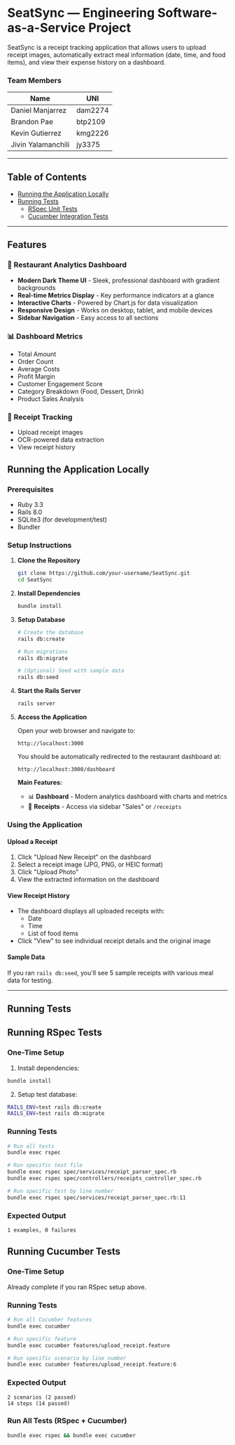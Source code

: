 # SeatSync — Engineering Software-as-a-Service Project

SeatSync is a receipt tracking application that allows users to upload receipt images, automatically extract meal information (date, time, and food items), and view their expense history on a dashboard.

### Team Members

| Name   | UNI  |
|--------|-----|
| Daniel Manjarrez    | dam2274 |
| Brandon Pae  | btp2109 |
| Kevin Gutierrez   | kmg2226 |
| Jivin Yalamanchili | jy3375 |

---

## Table of Contents
- [Running the Application Locally](#running-the-application-locally)
- [Running Tests](#running-tests)
  - [RSpec Unit Tests](#running-rspec-tests)
  - [Cucumber Integration Tests](#running-cucumber-tests)

---

## Features

### 🎯 Restaurant Analytics Dashboard
- **Modern Dark Theme UI** - Sleek, professional dashboard with gradient backgrounds
- **Real-time Metrics Display** - Key performance indicators at a glance
- **Interactive Charts** - Powered by Chart.js for data visualization
- **Responsive Design** - Works on desktop, tablet, and mobile devices
- **Sidebar Navigation** - Easy access to all sections

### 📊 Dashboard Metrics
- Total Amount
- Order Count
- Average Costs
- Profit Margin
- Customer Engagement Score
- Category Breakdown (Food, Dessert, Drink)
- Product Sales Analysis

### 📸 Receipt Tracking
- Upload receipt images
- OCR-powered data extraction
- View receipt history

## Running the Application Locally

### Prerequisites
- Ruby 3.3
- Rails 8.0
- SQLite3 (for development/test)
- Bundler

### Setup Instructions

1. **Clone the Repository**
   ```bash
   git clone https://github.com/your-username/SeatSync.git
   cd SeatSync
   ```

2. **Install Dependencies**
   ```bash
   bundle install
   ```

3. **Setup Database**
   ```bash
   # Create the database
   rails db:create

   # Run migrations
   rails db:migrate

   # (Optional) Seed with sample data
   rails db:seed
   ```

4. **Start the Rails Server**
   ```bash
   rails server
   ```

5. **Access the Application**

   Open your web browser and navigate to:
   ```
   http://localhost:3000
   ```

   You should be automatically redirected to the restaurant dashboard at:
   ```
   http://localhost:3000/dashboard
   ```
   
   **Main Features:**
   - 📊 **Dashboard** - Modern analytics dashboard with charts and metrics
   - 🧾 **Receipts** - Access via sidebar "Sales" or `/receipts`

### Using the Application

#### Upload a Receipt
1. Click "Upload New Receipt" on the dashboard
2. Select a receipt image (JPG, PNG, or HEIC format)
3. Click "Upload Photo"
4. View the extracted information on the dashboard

#### View Receipt History
- The dashboard displays all uploaded receipts with:
  - Date
  - Time
  - List of food items
- Click "View" to see individual receipt details and the original image

#### Sample Data
If you ran `rails db:seed`, you'll see 5 sample receipts with various meal data for testing.

---

## Running Tests

## Running RSpec Tests

### One-Time Setup

1. Install dependencies:
```bash
bundle install
```

2. Setup test database:
```bash
RAILS_ENV=test rails db:create
RAILS_ENV=test rails db:migrate
```

### Running Tests

```bash
# Run all tests
bundle exec rspec

# Run specific test file
bundle exec rspec spec/services/receipt_parser_spec.rb
bundle exec rspec spec/controllers/receipts_controller_spec.rb

# Run specific test by line number
bundle exec rspec spec/services/receipt_parser_spec.rb:11
```

### Expected Output
```
1 examples, 0 failures
```

## Running Cucumber Tests

### One-Time Setup
Already complete if you ran RSpec setup above.

### Running Tests

```bash
# Run all Cucumber features
bundle exec cucumber

# Run specific feature
bundle exec cucumber features/upload_receipt.feature

# Run specific scenario by line number
bundle exec cucumber features/upload_receipt.feature:6
```

### Expected Output
```
2 scenarios (2 passed)
14 steps (14 passed)
```

### Run All Tests (RSpec + Cucumber)
```bash
bundle exec rspec && bundle exec cucumber
```
